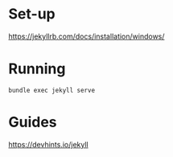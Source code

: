 # Set-up
https://jekyllrb.com/docs/installation/windows/

# Running
`bundle exec jekyll serve`

# Guides
https://devhints.io/jekyll

